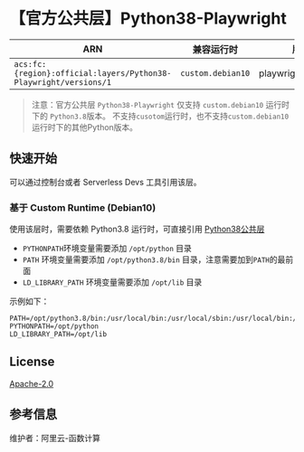 
# 【官方公共层】Python38-Playwright

| ARN  |  兼容运行时  | 版本 |
|------|------|--------|
| `acs:fc:{region}:official:layers/Python38-Playwright/versions/1` | `custom.debian10`   | playwright==1.31.1 |

> 注意：官方公共层 `Python38-Playwright` 仅支持 `custom.debian10` 运行时下的 `Python3.8`版本。
> 不支持`cusotom`运行时，也不支持`custom.debian10`运行时下的其他Python版本。

## 快速开始
可以通过控制台或者 Serverless Devs 工具引用该层。

### 基于 Custom Runtime (Debian10)
使用该层时，需要依赖 Python3.8 运行时，可直接引用 [Python38公共层](../Python38/README.md)
- `PYTHONPATH`环境变量需要添加 `/opt/python` 目录
- `PATH` 环境变量需要添加 `/opt/python3.8/bin` 目录，注意需要加到`PATH`的最前面
- `LD_LIBRARY_PATH` 环境变量需要添加 `/opt/lib` 目录

示例如下：
```shell
PATH=/opt/python3.8/bin:/usr/local/bin:/usr/local/sbin:/usr/local/bin:/usr/sbin:/usr/bin:/sbin:/bin:/opt/bin
PYTHONPATH=/opt/python
LD_LIBRARY_PATH=/opt/lib
```

## License
[Apache-2.0](https://github.com/microsoft/playwright/blob/main/LICENSE)

## 参考信息
维护者：阿里云-函数计算